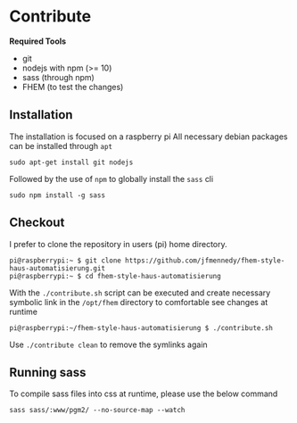 # Contribute

**Required Tools**

- git
- nodejs with npm (>= 10)
- sass (through npm)
- FHEM (to test the changes)

## Installation

The installation is focused on a raspberry pi
All necessary debian packages can be installed through `apt`

 ```
 sudo apt-get install git nodejs
 ```

Followed by the use of `npm` to globally install the `sass` cli

```
sudo npm install -g sass
```

## Checkout

I prefer to clone the repository in users (pi) home directory.

```
pi@raspberrypi:~ $ git clone https://github.com/jfmennedy/fhem-style-haus-automatisierung.git
pi@raspberrypi:~ $ cd fhem-style-haus-automatisierung
```

With the `./contribute.sh` script can be executed and create necessary symbolic link in the `/opt/fhem` directory to comfortable see changes at runtime

```
pi@raspberrypi:~/fhem-style-haus-automatisierung $ ./contribute.sh
```

Use `./contribute clean` to remove the symlinks again

## Running sass

To compile sass files into css at runtime, please use the below command

```
sass sass/:www/pgm2/ --no-source-map --watch
```